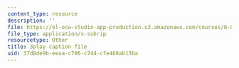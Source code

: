 ```yaml
---
content_type: resource
description: ''
file: https://ol-ocw-studio-app-production.s3.amazonaws.com/courses/8-05-quantum-physics-ii-fall-2013/37d8de9beeaac706c744cfe468ab13ba_r2NMWEsNcTs.srt
file_type: application/x-subrip
resourcetype: Other
title: 3play caption file
uid: 37d8de9b-eeaa-c706-c744-cfe468ab13ba
---
```

